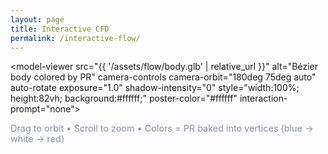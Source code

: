 ```yaml
---
layout: page
title: Interactive CFD
permalink: /interactive-flow/
---
```


<!-- model-viewer runtime -->
<script type="module" src="https://unpkg.com/@google/model-viewer@latest/dist/model-viewer.min.js"></script>
<script nomodule src="https://unpkg.com/@google/model-viewer@latest/dist/model-viewer-legacy.js"></script>

<model-viewer
  src="{{ '/assets/flow/body.glb' | relative_url }}"
  alt="Bézier body colored by PR"
  camera-controls
  camera-orbit="180deg 75deg auto"  <!-- or: orientation="0deg 180deg 0deg" -->
  auto-rotate
  exposure="1.0"
  shadow-intensity="0"
  style="width:100%; height:82vh; background:#ffffff;"
  poster-color="#ffffff"
  interaction-prompt="none">
</model-viewer>

<p style="color:#8a91a2; font-size:0.9rem; margin-top:0.6rem;">
  Drag to orbit • Scroll to zoom • Colors = PR baked into vertices (blue → white → red)
</p>
